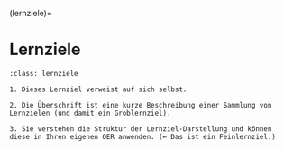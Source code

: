 

(lernziele)=
# Lernziele

```{admonition} [Beispiellernziel](./lernziele.md)
:class: lernziele

1. Dieses Lernziel verweist auf sich selbst.

2. Die Überschrift ist eine kurze Beschreibung einer Sammlung von Lernzielen (und damit ein Groblernziel).

3. Sie verstehen die Struktur der Lernziel-Darstellung und können diese in Ihren eigenen OER anwenden. (← Das ist ein Feinlernziel.)
```
